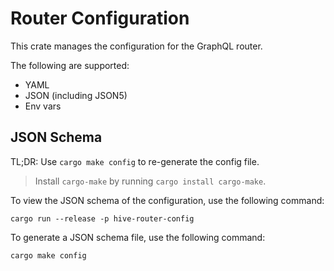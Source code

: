 # Router Configuration

This crate manages the configuration for the GraphQL router.

The following are supported:

- YAML
- JSON (including JSON5)
- Env vars

## JSON Schema

TL;DR: Use `cargo make config` to re-generate the config file.

> Install `cargo-make` by running `cargo install cargo-make`.

To view the JSON schema of the configuration, use the following command:

```
cargo run --release -p hive-router-config
```

To generate a JSON schema file, use the following command:

```
cargo make config
```
